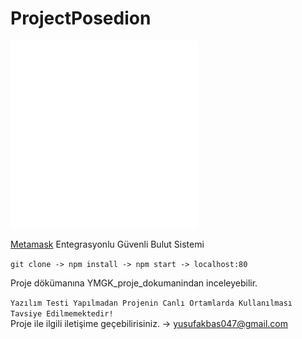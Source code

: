 # ProjectPosedion
![foto-gif](./public/image/homepage_gods.png)

[Metamask](https://metamask.io/download/) Entegrasyonlu Güvenli Bulut Sistemi

`git clone -> npm install -> npm start -> localhost:80`

Proje dökümanına YMGK_proje_dokumanindan inceleyebilir.

`Yazılım Testi Yapılmadan Projenin Canlı Ortamlarda Kullanılması Tavsiye Edilmemektedir!`<br />
Proje ile ilgili iletişime geçebilirisiniz.
-> yusufakbas047@gmail.com
